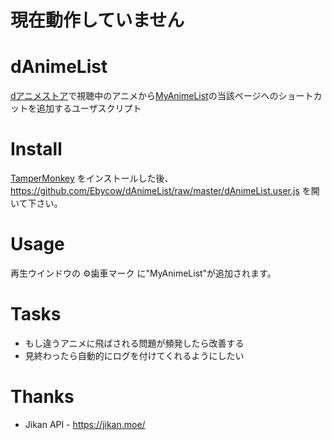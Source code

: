 # **現在動作していません**

# dAnimeList
[dアニメストア](https://anime.dmkt-sp.jp/animestore/)で視聴中のアニメから[MyAnimeList](https://myanimelist.net/)の当該ページへのショートカットを追加するユーザスクリプト

# Install
[TamperMonkey](https://www.tampermonkey.net/) をインストールした後、 https://github.com/Ebycow/dAnimeList/raw/master/dAnimeList.user.js を開いて下さい。  

# Usage
再生ウインドウの ⚙歯車マーク に"MyAnimeList"が追加されます。

# Tasks
* もし違うアニメに飛ばされる問題が頻発したら改善する
* 見終わったら自動的にログを付けてくれるようにしたい

# Thanks
* Jikan API - https://jikan.moe/
